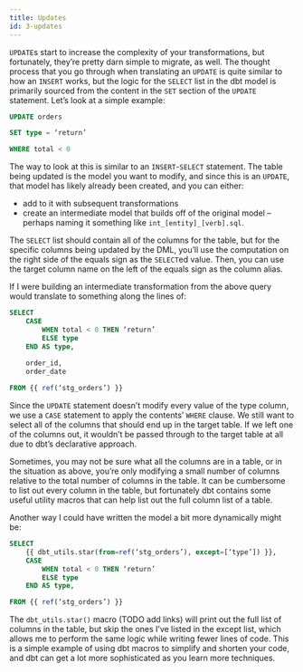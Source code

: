 ```yaml
---
title: Updates
id: 3-updates
---
```


`UPDATE`s start to increase the complexity of your transformations, but fortunately, they’re pretty darn simple to migrate, as well. The thought process that you go through when translating an `UPDATE` is quite similar to how an `INSERT` works, but the logic for the `SELECT` list in the dbt model is primarily sourced from the content in the `SET` section of the `UPDATE` statement. Let’s look at a simple example:

```sql
UPDATE orders

SET type = ‘return’

WHERE total < 0
```

The way to look at this is similar to an `INSERT`-`SELECT` statement. The table being updated is the model you want to modify, and since this is an `UPDATE`, that model has likely already been created, and you can either:

- add to it with subsequent transformations
- create an intermediate model that builds off of the original model – perhaps naming it something like `int_[entity]_[verb].sql`.

The `SELECT` list should contain all of the columns for the table, but for the specific columns being updated by the DML, you’ll use the computation on the right side of the equals sign as the `SELECT`ed value. Then, you can use the target column name on the left of the equals sign as the column alias.

If I were building an intermediate transformation from the above query would translate to something along the lines of:

```sql
SELECT
    CASE
        WHEN total < 0 THEN ‘return’
        ELSE type
    END AS type,
    
    order_id,
    order_date

FROM {{ ref(‘stg_orders’) }}
```

Since the `UPDATE` statement doesn’t modify every value of the type column, we use a `CASE` statement to apply the contents’ `WHERE` clause. We still want to select all of the columns that should end up in the target table. If we left one of the columns out, it wouldn’t be passed through to the target table at all due to dbt’s declarative approach.

Sometimes, you may not be sure what all the columns are in a table, or in the situation as above, you’re only modifying a small number of columns relative to the total number of columns in the table. It can be cumbersome to list out every column in the table, but fortunately dbt contains some useful utility macros that can help list out the full column list of a table.

Another way I could have written the model a bit more dynamically might be:

```sql
SELECT
    {{ dbt_utils.star(from=ref(‘stg_orders’), except=[‘type’]) }},
    CASE
        WHEN total < 0 THEN ‘return’
        ELSE type
    END AS type,

FROM {{ ref(‘stg_orders’) }}
```

The `dbt_utils.star()` macro (TODO add links) will print out the full list of columns in the table, but skip the ones I’ve listed in the except list, which allows me to perform the same logic while writing fewer lines of code. This is a simple example of using dbt macros to simplify and shorten your code, and dbt can get a lot more sophisticated as you learn more techniques.
